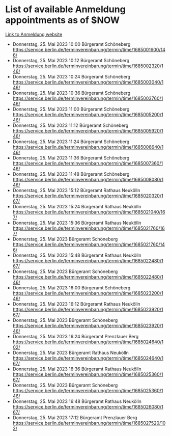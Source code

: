 # List of available Anmeldung appointments as of $NOW
[Link to Anmeldung website](https://service.berlin.de/terminvereinbarung/termin/tag.php?termin=1&anliegen[]=120686&dienstleisterlist=122210,122217,327316,122219,327312,122227,327314,122231,327346,122243,327348,122254,122252,329742,122260,329745,122262,329748,122271,327278,122273,327274,122277,327276,330436,122280,327294,122282,327290,122284,327292,122291,327270,122285,327266,122286,327264,122296,327268,150230,329760,122297,327286,122294,327284,122312,329763,122314,329775,122304,327330,122311,327334,122309,327332,317869,122281,327352,122279,329772,122283,122276,327324,122274,327326,122267,329766,122246,327318,122251,327320,122257,327322,122208,327298,122226,327300&herkunft=http%3A%2F%2Fservice.berlin.de%2Fdienstleistung%2F120686%2F)
- Donnerstag, 25. Mai 2023 10:00 Bürgeramt Schöneberg https://service.berlin.de/terminvereinbarung/termin/time/1685001600/146/
- Donnerstag, 25. Mai 2023 10:12 Bürgeramt Schöneberg https://service.berlin.de/terminvereinbarung/termin/time/1685002320/146/
- Donnerstag, 25. Mai 2023 10:24 Bürgeramt Schöneberg https://service.berlin.de/terminvereinbarung/termin/time/1685003040/146/
- Donnerstag, 25. Mai 2023 10:36 Bürgeramt Schöneberg https://service.berlin.de/terminvereinbarung/termin/time/1685003760/146/
- Donnerstag, 25. Mai 2023 11:00 Bürgeramt Schöneberg https://service.berlin.de/terminvereinbarung/termin/time/1685005200/146/
- Donnerstag, 25. Mai 2023 11:12 Bürgeramt Schöneberg https://service.berlin.de/terminvereinbarung/termin/time/1685005920/146/
- Donnerstag, 25. Mai 2023 11:24 Bürgeramt Schöneberg https://service.berlin.de/terminvereinbarung/termin/time/1685006640/146/
- Donnerstag, 25. Mai 2023 11:36 Bürgeramt Schöneberg https://service.berlin.de/terminvereinbarung/termin/time/1685007360/146/
- Donnerstag, 25. Mai 2023 11:48 Bürgeramt Schöneberg https://service.berlin.de/terminvereinbarung/termin/time/1685008080/146/
- Donnerstag, 25. Mai 2023 15:12 Bürgeramt Rathaus Neukölln https://service.berlin.de/terminvereinbarung/termin/time/1685020320/167/
- Donnerstag, 25. Mai 2023 15:24 Bürgeramt Rathaus Neukölln https://service.berlin.de/terminvereinbarung/termin/time/1685021040/167/
- Donnerstag, 25. Mai 2023 15:36 Bürgeramt Rathaus Neukölln https://service.berlin.de/terminvereinbarung/termin/time/1685021760/167/
- Donnerstag, 25. Mai 2023  Bürgeramt Schöneberg https://service.berlin.de/terminvereinbarung/termin/time/1685021760/146/
- Donnerstag, 25. Mai 2023 15:48 Bürgeramt Rathaus Neukölln https://service.berlin.de/terminvereinbarung/termin/time/1685022480/167/
- Donnerstag, 25. Mai 2023  Bürgeramt Schöneberg https://service.berlin.de/terminvereinbarung/termin/time/1685022480/146/
- Donnerstag, 25. Mai 2023 16:00 Bürgeramt Schöneberg https://service.berlin.de/terminvereinbarung/termin/time/1685023200/146/
- Donnerstag, 25. Mai 2023 16:12 Bürgeramt Rathaus Neukölln https://service.berlin.de/terminvereinbarung/termin/time/1685023920/167/
- Donnerstag, 25. Mai 2023  Bürgeramt Schöneberg https://service.berlin.de/terminvereinbarung/termin/time/1685023920/146/
- Donnerstag, 25. Mai 2023 16:24 Bürgeramt Prenzlauer Berg https://service.berlin.de/terminvereinbarung/termin/time/1685024640/102/
- Donnerstag, 25. Mai 2023  Bürgeramt Rathaus Neukölln https://service.berlin.de/terminvereinbarung/termin/time/1685024640/167/
- Donnerstag, 25. Mai 2023 16:36 Bürgeramt Rathaus Neukölln https://service.berlin.de/terminvereinbarung/termin/time/1685025360/167/
- Donnerstag, 25. Mai 2023  Bürgeramt Schöneberg https://service.berlin.de/terminvereinbarung/termin/time/1685025360/146/
- Donnerstag, 25. Mai 2023 16:48 Bürgeramt Rathaus Neukölln https://service.berlin.de/terminvereinbarung/termin/time/1685026080/167/
- Donnerstag, 25. Mai 2023 17:12 Bürgeramt Prenzlauer Berg https://service.berlin.de/terminvereinbarung/termin/time/1685027520/102/
